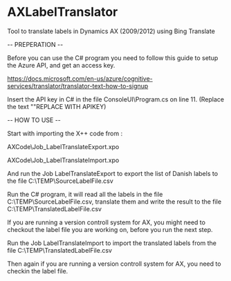 # AXLabelTranslator
Tool to translate labels in Dynamics AX (2009/2012) using Bing Translate

-- PREPERATION --

Before you can use the C# program you need to follow this guide to setup the Azure API, and get an access key.

https://docs.microsoft.com/en-us/azure/cognitive-services/translator/translator-text-how-to-signup


Insert the API key in C# in the file ConsoleUI\Program.cs on line 11. (Replace the text ""REPLACE WITH APIKEY)


-- HOW TO USE --

Start with importing the X++ code from :

AXCode\Job_LabelTranslateExport.xpo

AXCode\Job_LabelTranslateImport.xpo


And run the Job LabelTranslateExport to export the list of Danish labels to the file C:\TEMP\SourceLabelFile.csv

Run the C# program, it will read all the labels in the file C:\TEMP\SourceLabelFile.csv, translate them and write the result to the file C:\TEMP\TranslatedLabelFile.csv

If you are running a version controll system for AX, you might need to checkout the label file you are working on, before you run the next step.

Run the Job LabelTranslateImport to import the translated labels from the file C:\TEMP\TranslatedLabelFile.csv

Then again if you are running a version controll system for AX, you need to checkin the label file.
